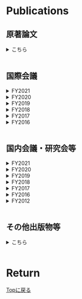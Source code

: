 # Publications

## 原著論文

<details>
<summary>こちら</summary>
<ol reversed start="">
<li> "Gate voltage dependence of noise distribution in radio-frequency reflectometry in gallium arsenide quantum dots",<br>
    <b>Motoya Shinozaki</b>, Yui Muto, Takahito Kitada, Takashi Nakajima, Matthieu R. Delbecq, Jun Yoneda, Kenta Takeda, Akito Noiri, Takumi Ito, Arne Ludwig, Andreas D. Wieck, Seigo Tarucha, and Tomohiro Otsuka,<br>
	<a href="https://iopscience.iop.org/article/10.35848/1882-0786/abe41f" target="_blank">Applied Physics Express <b>14</b>, 035002 (2021).</a><br>
    <a href="https://arxiv.org/abs/2012.04177" target="_blank">arXiv:2012.04177.</a><br><br></li>

<li> "Probing edge condition of nanoscale CoFeB/MgO magnetic tunnel junctions by spin-wave resonance",<br>
    <b>Motoya Shinozaki</b>, Takaaki Dohi, Junta Igarashi, Justin Llandro, Shunsuke Fukami, Hideo Sato, and Hideo Ohno,<br>
    <a href="https://aip.scitation.org/doi/10.1063/5.0020591" target="_blank">Applied Physics Letters <b>117</b>, 202404 (2020).</a><br><br></li>

<li> "Write-error rate of nanoscale magnetic tunnel junctions in the precessional regime",<br>
    Takaharu Saino, Shun Kanai, <b>Motoya Shinozaki</b>, Butsurin Jinnai, Hideo Sato, Shunsuke Fukami, and Hideo Ohno,<br>
    <a href="https://aip.scitation.org/doi/10.1063/1.5121157" target="_blank">Applied Physics Letters <b>115</b>, 142406 (2019).</a><br><br></li>

<li> "Free-layer Size Dependence of Anisotropy Field in Nanoscale CoFeB/MgO Magnetic Tunnel Junctions"<br>
    <b>Motoya Shinozaki</b>, Junta Igarashi, Hideo Sato, and Hideo Ohno,<br>
    <a href="https://iopscience.iop.org/article/10.7567/APEX.11.043001" target="_blank">Applied Physics Express <b>11</b>, 043001 (2018).</a><br><br></li>

<li> "Damping constant in a free layer in nanoscale CoFeB/MgO magnetic tunnel junctions investigated by homodyne-detected ferromagnetic resonance"<br>
    <b>Motoya Shinozaki</b>, Eriko Hirayama, Shun Kanai, Hideo Sato, Fumihiro Matsukura, and Hideo Ohno,<br>
    <a href="https://iopscience.iop.org/article/10.7567/APEX.10.013001" target="_blank">Applied Physics Express <b>10</b>, 013001 (2017).</a><br><br></li>
</ol>
</details>
<br>

## 国際会議
<details>
<summary>FY2021</summary>
<ol reversed start="25">

<li> "Noise analysis of radio-frequency reflectometry for single spin and charge detection in quantum dots"<br>
	Tomohiro Otsuka, <b>Motoya Shinozaki</b>, Yui Muto, Takahito Kitada, Takashi Nakajima, Matthieu R. Delbecq, Jun Yoneda, Kenta Takeda, Akito Noiri, Takumi Ito, Arne Ludwig, Andreas D. Wieck, and Seigo Tarucha,<br>
 	1st Online RIEC International Workshop on Spintronics, Online, 18 Nov. 2021. (Invited)<br><br></li>

<li> "Error rate analysis of charge sensing in quantum dots by Bayesian approach"<br>
	<b>Motoya Shinozaki</b>, Yui Muto, Takahito Kitada, Shuya Nagayasu, Takashi Nakajima, Matthieu R. Delbecq, Jun Yoneda, Kenta Takeda, Akito Noiri, Sen Li, Takumi Ito, Seigo Tarucha and Tomohiro Otsuka,<br>
 	Symposium for The Core Research Clusters for Materials Science and Spintronics, and International Joint Graduate Program in Materials Science, Online, 27 Oct. 2021.<br><br></li>



</ol>
</details>

<details>
<summary>FY2020</summary>
<ol reversed start="23">
<li> "Readout noise in radio-frequency reflectometry in gallium arsenide quantum dots"<br>
	<b>Motoya Shinozaki</b>, Yui Muto, Takahito Kitada, Takashi Nakajima, Matthieu R. Delbecq, Jun Yoneda, Kenta Takeda, Akito Noiri, Takumi Ito, Arne Ludwig, Andreas D. Wieck, Seigo Tarucha and Tomohiro Otsuka,<br>
 	International Symposium for The Core Research Clusters for Materials Science and Spintronics, Online, 24 Feb. 2021.<br><br></li>

<li> "Charge state estimation in quantum dots by Bayesian approach"<br>
	Yui Muto, <b>Motoya Shinozaki</b>, Takahito Kitada, Shuya Nagayasu, Takashi Nakajima, Matthieu R. Delbecq, Jun Yoneda, Kenta Takeda, Akito Noiri, Sen Li, Takumi Ito, Seigo Tarucha and Tomohiro Otsuka,<br>
 	International Symposium for The Core Research Clusters for Materials Science and Spintronics, Online, 24 Feb. 2021.<br><br></li>

<li> "Quantum Dots in plasma CVD Graphene Nanoribbons"<br>
	Takahito Kitada, Mizuki Seo, Takaya Abe, <b>Motoya Shinozaki</b>, Naohumi Sato, Takumi Aizawa,  Yui Muto, Toshiro Kaneko, Toshiaki Kato and Tomohiro Otsuka,<br>
 	International Symposium for The Core Research Clusters for Materials Science and Spintronics, Online, 24 Feb. 2021.<br><br></li>


</ol>
</details>

<details>
<summary>FY2019</summary>
<ol reversed start="20">
<li> "Write-error rate of nanoscale magnetic tunnel junctions in the precessional regime"<br>
	Takaharu Saino, Shun Kanai, <b>Motoya Shinozaki</b>, Butsurin Jinnai, Hideo Sato, Shunsuke Fukami, and Hideo Ohno,<br>
 	The 3rd Symposium for The Core Research Clusters for Materials Science and Spintronics, Sendai, Japan,  10-11 Feb. 2020.<br><br></li>

<li> "Ferromagnetic resonance and current induced magnetization switching in nanoscale CoFeB/MgO magnetic tunnel junctions"<br>
	<b>Motoya Shinozaki</b>, Junta Igarashi, Justin Llandro, Hideo Sato, Shunsuke Fukami, and Hideo Ohno,<br>
	17th RIEC International Workshop on Spintronics, Sendai, Japan, 3-6 Dec. 2019.<br><br></li>

<li> "Magnetic-field angle dependence of coercivity with and without bias current in nanoscale magnetic tunnel junctions"<br>
	Junta Igarashi, Shun Kanai, <b>Motoya Shinozaki</b>, Justin Llandro, Hideo Sato, Shunsuke Fukami, and Hideo Ohno,<br>
	Purdue-Tohoku Spintronics Workshop II, Lorraine University, Nancy, France, 17-20 September 2019.<br><br></li>

<li> "Size Dependence of the Influence of Edge Effects in Nanoscale Perpendicular-Anisotropy Magnetic Tunnel Junctions"<br>
 	Junta Igarashi, <b>Motoya Shinozaki</b>, Justin Llandro, Shunsuke Fukami, Hideo Sato, and Hideo Ohno,<br>
	York-Tohoku-Kaiserslautern Research Symposium on "New Concept Spintronics Devices", York University, York, British, 12-14 June 2019. (Invited)<br><br></li>
</ol>
</details>

<details>
<summary>FY2018</summary>
<ol reversed start="16">
<li> "Size Dependence of the Influence of Edge Effects in Nanoscale Perpendicular-Anisotropy Magnetic Tunnel Junctions"<br>
	<b>Motoya Shinozaki</b>, Junta Igarashi, Justin Llandro, Shunsuke Fukami, Hideo Sato, and Hideo Ohno,<br>
	The 2nd Symposium for World Leading Research Centers, Sendai International Center, Sendai, Japan, 15-17 Feb. 2019. (Invited)<br><br></li>

<li> "Asymmetric distortion of astroid curve with current bias in nanoscale magnetic tunnel junction"<br>
	Junta Igarashi, Shun Kanai, <b>Motoya Shinozaki</b>, Justin Llandro, Hideo Sato, Shunsuke Fukami, and Hideo Ohno,<br>
	2019 Joint MMM-Intermag Conference, Washington, USA, Jan. 14-18. 2019.<br><br></li>

<li> "Edge state of nanoscale magnetic tunnel junctions proved by spin-wave resonance"<br>
	<b>Motoya Shinozaki</b>, Takaaki Dohi, Junta Igarashi, Justin Llandro, Shun Kanai, Shunsuke Fukami, Hideo Sato, and Hideo. Ohno,<br> 
	2019 Joint MMM-Intermag Conference, Washington, USA, Jan. 14-18. 2019.<br><br></li>

<li> "Effects of free layer size on magnetic properties and current induced magnetization switching in nanoscale CoFeB/MgO magnetic tunnel junctions"<br>
	Junta Igarashi, <b>Motoya Shinozaki</b>, Justin Llandro, Hideo Sato, Shunsuke Fukami, and Hideo Ohno,<br>
	16th RIEC International Workshop on Spintronics, Sendai, Japan, 9-12 Jan. 2019.<br><br></li>

<li> "Influence on magnetization switching of edge effects in nano-scale perpendicular-anisotropy CoFeB/MgO magnetic tunnel junctions"<br>
	Junta Igarashi, Justin Llandro, <b>Motoya Shinozaki</b>, Hideo Sato, Shunsuke Fukami, and Hideo Ohno,<br>
	10th International Conference on Physics and Applications of Spin-Related Phenomena in Solids, Linz, Austria, 5-9 Aug. 2018.<br><br></li>

<li> "Dependence of magnetic anisotropy on free-layer size in nanoscale magnetic tunnel junctions"<br>
	Junta Igarashi, <b>Motoya Shinozaki</b>, Justin Llandro, Hideo Sato, and Hideo Ohno,<br>
	7th Workshop of the Core-to-Core Project Tohoku-York-Kaiserslautern New concepts for future spintronic devices, Kaiserslautern, Germany, 28-30 May 2018.<br><br></li>

<li> "Effect of Free-layer size on magnetic properties in nanoscale magnetic tunnel junctions"<br>
	<b>Motoya Shinozaki</b>, Junta Igarashi, Hideo Sato, and Hideo Ohno,<br>
	Intermag 2018, Singapore, 23-27 April 2018.<br><br></li>
</ol>
</details>

<details>
<summary>FY2017</summary>
<ol reversed start="9">
<li> "Effect of free layer size on magnetic anisotropy in nanoscale CoFeB/MgO magnetic tunnel junctions"<br>
	<b>Motoya Shinozaki</b>, Junta Igarashi, Hideo Sato, and Hideo Ohno,<br>
	15th RIEC International Workshop on Spintronics, Sendai, Japan, 13-19 December 2017.<br><br></li>

<li> "Damping constant in nanoscale magnetic tunnel junctions with perpendicular easy axis determined by ferromagnetic resonance under perpendicular magnetic fields"<br>
	<b>Motoya Shinozaki</b>, Shun Kanai, Eli Cristopher I. Enobio, Hideo Sato, Fumihiro Matsukura, and Hideo Ohno,<br>
	York-Tohoku Summer School in Spintronics, York, British, 26-28 July 2017.<br><br></li>
</ol>
</details>

<details>
<summary>FY2016</summary>
<ol reversed start="7">

<li> "Homodyne-detected ferromagnetic resonance in nanoscale magnetic tunnel junction under perpendicular magnetic fields"<br>
	<b>Motoya Shinozaki</b>, Shun Kanai, Hideo Sato, Fumihiro Matsukura, and Hideo Ohno,<br>
	Regensburg-Tohoku Workshop on Solid-State Physics and Spintronics, Zao, Japan, 28-30 March 2017.<br><br></li>

<li> "Junction size dependence of damping constants of CoFeB in magnetic tunnel junctions"<br>
	<b>Motoya Shinozaki</b>, Eriko Hirayama, Shun Kanai, Hideo Sato, Fumihiro Matsukura, and Hideo Ohno,<br>
	International School on Spintronics and Spin-Orbitronics, Hakata, Japan, 16-17 December 2016.<br><br></li>

<li> "Thermal Agitation and Speed of Switching in Electric-field Induced Magnetization Reversal of CoFeB/MgO Magnetic Tunnel Junctions"<br>
	Shun Kanai, Yoshinobu Nakatani, <b>Motoya Shinozaki</b>, Hideo Sato, Fumihiro Matsukura, and Hideo Ohno,<br>
	14th RIEC workshop on spintronics, Sendai, Japan, 17-19 November 2016. (invited)<br><br></li>

<li> "Homodyne-detected ferromagnetic resonance spectra of CoFeB with perpendicular easy axis under perpendicular magnetic fields"<br>
	<b>Motoya Shinozaki</b>, Eriko Hirayama, Shun Kanai, Hideo Sato, Fumihiro Matsukura, and Hideo Ohno,<br>
	14th RIEC workshop on spintronics, Sendai, Japan, 17-19 November 2016.<br><br></li>

<li> "Damping constant of nanoscale CoFeB determined from magnetic tunnel junction with orthogonal magnetization directions"<br>
	<b>Motoya Shinozaki</b>, Eriko Hirayama, Shun Kanai, Hideo Sato, Fumihiro Matsukura, and Hideo Ohno,<br>
	2016 Joint Seminar: Tohoku University - University of York Prospect of Future Spintronics from physics to devices, Sendai, Japan, 29-30 August 2016.<br><br></li>

<li> "Damping constant of free layer in nanoscale magnetic tunnel junction"<br>
	<b>Motoya Shinozaki</b>, Eriko Hirayama, Shun Kanai, Hideo Sato, Fumihiro Matsukura, and Hideo Ohno,<br>
	9th International Conference on Physics and Applications of Spin-Related Phenomena in Solids, Kobe, Japan, 8-11 August 2016.<br><br></li>

<li> "Evaluation of damping constant in a nanoscale magnetic tunnel junction by homodyne-detected ferromagnetic resonance"<br>
	<b>Motoya Shinozaki</b>, Eriko Hirayama, Shun Kanai, Hideo Sato, Fumihiro Matsukura, and Hideo Ohno,<br>
	3rd Workshop of the Core-to-Core Project Tohoku-York-Kaiserslautern New concepts for future spintronic devices, Kaiserslautern, Germany, 22-24 June 2016.<br><br></li>
</ol>
</details>
<br>

## 国内会議・研究会等

<details>
<summary>FY2021</summary>
<ol reversed start="26">


<li> "機械学習と前処理によるノイズ耐性のある量子ドット電荷状態推定"<br>
	武藤由依, 中曽拓, 相澤拓海, <b>篠崎基矢</b>, 北田孝仁, 中島峻, Matthieu R. Delbecq, 米田淳, 武田健太, 野入亮人, Arne Ludwig, Andreas D. Wieck, 樽茶清悟, 兼村厚範, 大塚朋廣,<br>
	日本物理学会2022年春季大会, 岡山大学, 2022年3月15-19日<br><br></li>

<li> "GaN FET の電流コラプス下における量子ドット形成"<br>
	阿部峰也, <b>篠崎基矢</b>, 相澤拓海, 熊坂武志, 伊藤範和, 田中岳利, 中原健, 大塚朋廣,<br>
	日本物理学会2022年春季大会, 岡山大学, 2022年3月15-19日<br><br></li>

<li> "高周波反射測定による量子ドットQCA状態電荷遷移の実時間観測"<br>
	相澤拓海, <b>篠崎基矢</b>, 藤原義弘, 熊坂武志, 中島峻, Matthieu R. Delbecq, 米田淳, 武田健太, 野入亮人, Arne Ludwig, Andreas D. Wieck, 樽茶清悟, 大塚朋廣,<br>
	日本物理学会2022年春季大会, 岡山大学, 2022年3月15-19日<br><br></li>

<li> "微細CoFeB/MgO磁気トンネル接合における非線形電子輸送特性"<br>
	<b>篠崎基矢</b>, 五十嵐純太, 岩切秀一, 北田孝仁, 早川佳祐,  陣内佛霖, 大塚朋廣, 深見俊輔, 小林研介, 大野英男,<br>
	日本物理学会2022年春季大会, 岡山大学, 2022年3月15-19日<br><br></li>

<li> "Noise analysis of radio-frequency reflectometry in quantum dots"<br>
	Yui Muto, Taku Nakaso, Takumi Aizawa, <b>Motoya Shinozaki</b>, Takahito Kitada, Takashi Nakajima, Matthieu R. Delbecq, Jun Yoneda, Kenta Takeda, Akito Noiri, Arne Ludwig, Andreas D. Wieck, Seigo Tarucha, Atsunori Kanemura and Tomohiro Otsuka,<br>
	第11回半導体／超伝導体量子効果と量子情報の研修会, Grand Nikko Awaji, Japan, 2022年2月21-23日<br><br></li>

<li> "Noise analysis of radio-frequency reflectometry in quantum dots"<br>
	Takumi Aizawa, <b>Motoya Shinozaki</b>, Yoshihiro Fujiwara, Takeshi Kumasaka, Takeshi Nakjima, Matthieu R. Delbecq, Jun Yoneda, Kenta Takeda, Akito Noiri, Arne Ludwig, Andreas D. Wieck, Seigo Tarucha, and Tomohiro Otsuka<br>
	第11回半導体／超伝導体量子効果と量子情報の研修会, Grand Nikko Awaji, Japan, 2022年2月21-23日<br><br></li>

<li> "GaN FETにおけるマイクロ波依存伝導の観測"<br>
	阿部峰也, <b>篠崎基矢</b>, 相澤拓海, 熊坂武志, 伊藤範和, 田中岳利, 中原健, 大塚朋廣,<br>
	日本物理学会2021年秋季大会, オンライン開催, 2021年9月20-23日<br><br></li>
</ol>
</details>

<details>
<summary>FY2020</summary>
<ol reversed start="19">
<li> "CVDグラフェンナノリボンにおける単一量子ドット形成"<br>
	北田孝仁, 阿部峰也, 瀬尾瑞樹, 佐藤尚郁, <b>篠﨑基矢</b>, 相澤拓海, 武藤由依, 金子俊郎, 加藤俊顕, 大塚朋廣,<br>
	日本物理学会2021年春季大会, オンライン開催, 2021年3月12-15日<br><br></li>

<li> "Noise analysis of radio-frequency reflectometry in quantum dots"<br>
	<b>Motoya Shinozaki</b>,<br>
	第10回半導体／超伝導体量子効果と量子情報の研修会, オンライン開催, 2020年12月17-18日<br><br></li>

<li> "量子ドット信号のベイズ手法解析"<br>
	<b>篠﨑基矢</b>,<br>
	第6回量子技術・機械学習融合ミーティング, オンライン開催, 2020年9月18日<br><br></li>

<li> "機械学習による量子ドットの電荷状態推定"<br>
	中曽拓, <b>篠﨑基矢</b>, 相澤拓海, 北田孝仁, 武藤由依, 中島峻, Matthieu R. Delbecq, 米田淳, 武田健太, 野入亮人, 伊藤匠, Arne Ludwig, Andreas D. Wieck, 樽茶清悟, 兼村厚範, 大塚朋廣<br>
	日本物理学会2020年秋季大会, オンライン開催, 2020年9月8-12日<br><br></li>

<li> "量子ドット高周波反射測定のノイズ解析"<br>
	<b>篠﨑基矢</b>, 武藤由依, 北田孝仁, 中島峻, Matthieu R. Delbecq, 米田淳, 武田健太, 野入亮人, 伊藤匠, Arne Ludwig, Andreas D. Wieck, 樽茶清悟, 大塚朋廣<br>
	日本物理学会2020年秋季大会, オンライン開催, 2020年9月8-12日<br><br></li>

<li> "ベイズ手法による量子ドット電荷状態推定のノイズ依存性"<br>
	武藤由依, <b>篠﨑基矢</b>, 北田孝仁, 永安修也, 中島峻, Matthieu R. Delbecq, 米田淳, 武田健太, 野入亮人, Sen Li, 伊藤匠, 樽茶清悟, 大塚朋廣<br>
	日本物理学会2020年秋季大会, オンライン開催, 2020年9月8-12日<br><br></li>

<li> "CVDグラフェンナノリボンにおける量子ドット形成"<br> 
	北田孝仁, 阿部峰也, <b>篠﨑基矢</b>, 瀬尾瑞樹, 金子俊郎, 加藤俊顕, 大塚朋廣,<br>
	日本物理学会2020年秋季大会, オンライン開催, 2020年9月8-12日<br><br></li>
</ol>
</details>

<details>
<summary>FY2019</summary>
<ol reversed start="12">
<li> "Edge condition of nanoscale magnetic tunnel junctions proved by spin-wave resonance"<br> 
	<b>Motoya Shinozaki</b>, Takaaki Dohi, Junta Igarashi, Justin Llandro, Shun Kanai, Shunsuke Fukami, Hideo Sato, and Hideo. Ohno,<br>
	The 24th Symposium on the Physics and Applications of Spin-related Phenomena in Semiconductors, Sendai (PASPS24), Japan, 17-18 Dec. 2019.<br><br></li>
</ol>
</details>

<details>
<summary>FY2018</summary>
<ol reversed start="11">
<li> "Edge state of nanoscale magnetic tunnel junctions investigated by spin-wave resonance"<br>
	<b>Motoya Shinozaki</b>, Takaaki Dohi, Junta Igarashi, Justin Llandro, Shun Kanai, Shunsuke Fukami, Hideo Sato, and Hideo. Ohno,<br>
	第66回応用物理学会春季学術講演会, 東京工業大学, 東京, 2019年3月9-12日<br><br></li>

<li> "強磁性共鳴を用いたナノスケール磁気トンネル接合の特性評価"<br> 
	<b>篠﨑基矢</b>, 五十嵐純太, Justin Llandro, 深見俊輔, 佐藤英夫, 大野英男,<br>
	東北大学電気通信研究所－早稲田大学ナノ・ライフ創新研究機構 共同プロジェクト研究(ナノエレクトロニクスに関する連携研究) 平成30年度研究会, 早稲田大学 理工学術院(西早稲田キャンパス), 東京, 2019年2月26日<br><br></li>

<li> "Homodyne-detected ferromagnetic resonance in nanoscale MgO/CoFeB/MgO magnetic tunnel junction"<br>
	Zichao Wang, <b>Motoya Shinozaki</b>, Atsushi Okada, Mathias Bersweiler, Shun Kanai, Hideo Sato, Shunsuke Fukami, and Hideo Ohno,<br>
	The 37th Electronic Materials Symposium, Nagahama, Japan, 10-12 Oct. 2018.<br><br></li>

<li> "垂直CoFeB/MgO磁気トンネル接合ならびにそれを用いたメモリの特性と加工プロセス"<br> 
	佐藤英夫, <b>篠﨑基矢</b>, 五十嵐純太, J. Llandro, 渡辺俊成, 小池洋紀, 齋藤 節, 三浦貞彦, 本庄弘明、井上博文, 池田正二, 野口靖夫, 谷川高穂, 安平光雄, 大野英男, 康 松潤, 久保卓也, 高槻浩一, 山下幸司, 八木靖司, 田村 亮, 西村拓郎, 村田 耕, 遠藤哲郎,<br>
	第68回スピンエレクトロニクス専門研究会(スピントロニクスデバイス研究開発の最前線), 東京, 2018年7月6日. (招待講演)<br><br></li>
</ol>
</details>

<details>
<summary>FY2017</summary>
<ol reversed start="7">
<li> "Free-layer size dependence of magnetic anisotropy in nanoscale CoFeB/MgO magnetic tunnel junctions"<br>
	<b>Motoya Shinozaki</b>, Junta Igarashi, Hideo Sato, and Hideo Ohno,<br>
	第65回応用物理学会春季学術講演会, 早稲田大学, 東京, 2018年3月17-20日<br><br></li>

<li> "Free-layer size dependence of magnetic properties in CoFeB/MgO nanoscale magnetic tunnel junctions"<br>
	<b>Motoya Shinozaki</b>, Junta Igarashi, Hideo Sato, and Hideo Ohno,<br>
	2018世界トップレベル研究拠点キックオフシンポジウム, 仙台, 2018年2月20日<br><br></li>

<li> "Homodyne-detected ferromagnetic resonance in nanoscale magnetic tunnel junction with magnetic field modulation"<br>
	Zichao Wang, <b>Motoya Shinozaki</b>, Atsushi Okada, Shun Kanai, Hideo Sato, Fumihiro Matsukura, and Hideo Ohno,<br>
	The 36th Electronic Materials Symposium, Nagahama, Japan, 8-10 Nov. 2017.<br><br></li>
</ol>
</details>

<details>
<summary>FY2016</summary>
<ol reversed start="4">
<li> "Junction size dependence of damping constants in nanoscale CoFeB/MgO magnetic tunnel junctions"<br>
	<b>Motoya Shinozaki</b>, Eriko Hirayama, Shun Kanai, Hideo Sato, Fumihiro Matsukura, and Hideo Ohno,<br>
	第64回応用物理学会春季学術講演会, パシフィコ横浜, 2017年3月14-17日<br><br></li>

<li> "Damping constants in nanoscale CoFeB/MgO magnetic tunnel junctions investigated by homodyne-detected ferromagnetic resonance"<br>
	<b>Motoya Shinozaki</b>, Eriko Hirayama, Shun Kanai, Hideo Sato, Fumihiro Matsukura, and Hideo Ohno,<br>
	平成28年度スピン変換年次報告会, 東京工業大学 大岡山キャンパス, 2017年3月2-3日<br><br></li>

<li> "Damping constant in a nanoscale magnetic tunnel junction evaluated by homodyne-detected ferromagnetic resonance"<br>
	<b>Motoya Shinozaki</b>, Eriko Hirayama, Shun Kanai, Hideo Sato, Fumihiro Matsukura, and Hideo Ohno,<br>
	The 35th Electronic Materials Symposium, Moriyama, Japan, 6-8 Jul. 2016.<br><br></li>
</ol>
</details>

<details>
<summary>FY2012</summary>
<ol reversed start="1">
<li> "YBa<sub>2</sub>Cu<sub>2</sub>O<sub>7-δ</sub>薄膜のノーマル電気伝導モデルと超伝導揺らぎ伝導率"<br>
	<b>篠﨑基矢</b>, 北島魁人, 茂呂拓哉, 山木拓馬, 田中昭雄, 森 夏樹,<br>
	第 3 回電気学会東京支部栃木・群馬支所合同研究発表会,  宇都宮大学, 宇都宮, 2013 年2 月28日.<br><br></li>
</ol>
</details>
<br>

## その他出版物等

<details>
<summary>こちら</summary>
<ol reversed start="">

<li> "量子ビット観測回路におけるノイズメカニズム",<br>
    <b>篠﨑基矢</b>,<br>
	<a href="http://www.iiare.tohoku.ac.jp/wordpress/wp-content/themes/lightning_child/crossover/vol49/index.html" target="_blank">東北大学クロスオーバー <b>49</b>, p6 (2021).</a><br><br></li>

<li> "強磁性共鳴を用いた微細磁気トンネル接合における磁気特性の評価",<br>
    <b>篠﨑基矢</b>, 佐藤英夫, 大野英男<br>
	<a href="https://tohoku.repo.nii.ac.jp/?action=pages_view_main&active_action=repository_view_main_item_detail&item_id=126103&item_no=1&page_id=33&block_id=46" target="_blank">東北大学通研談話会記録 <b>87</b>, 218 (2018).</a><br><br></li>
</ol>
</details>
<br>

# Return
[Topに戻る](https://motoyashinozaki.github.io/minidora/)